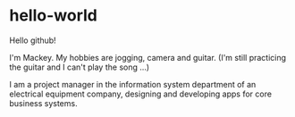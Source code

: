 # hello-world
Hello github!

I'm Mackey. 
My hobbies are jogging, camera and guitar. 
(I'm still practicing the guitar and I can't play the song ...)

I am a project manager in the information system department of an electrical equipment company, 
designing and developing apps for core business systems.
